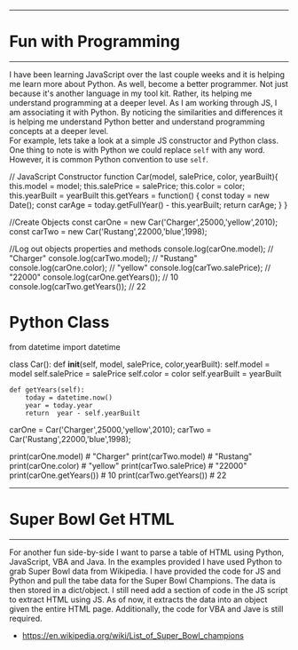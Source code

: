 ***
# Fun with Programming 
***

I have been learning JavaScript over the last couple weeks and it is helping me learn more about Python. 
As well, become a better programmer. Not just because it's another language in my tool kit. Rather, its helping me 
understand programming at a deeper level.  As I am working through JS, I am associating it with Python. By noticing the 
similarities and differences it is helping me understand Python better and understand programming concepts at a deeper level.  
For example, lets take a look at a simple JS constructor and Python class. One thing to note is with Python we could replace `self` with any word.
However, it is common Python convention to use `self`.  

// JavaScript Constructor
function Car(model, salePrice, color, yearBuilt){
    this.model = model;
    this.salePrice = salePrice;
    this.color = color;
    this.yearBuilt = yearBuilt
    this.getYears =  function() { 
        const today = new Date();
        const carAge = today.getFullYear() - this.yearBuilt;
        return carAge;
 }
}

//Create Objects
const carOne = new Car('Charger',25000,'yellow',2010);
const carTwo = new Car('Rustang',22000,'blue',1998);

//Log out objects properties and methods
console.log(carOne.model);  // "Charger"
console.log(carTwo.model); // "Rustang"
console.log(carOne.color);  // "yellow"
console.log(carTwo.salePrice); // "22000"
console.log(carOne.getYears()); // 10
console.log(carTwo.getYears()); // 22


# Python Class
from datetime import datetime

class Car():
    def __init__(self, model, salePrice, color,yearBuilt):
        self.model = model
        self.salePrice = salePrice
        self.color = color
        self.yearBuilt = yearBuilt
    
    def getYears(self):
        today = datetime.now()
        year = today.year
        return  year - self.yearBuilt

carOne = Car('Charger',25000,'yellow',2010);
carTwo = Car('Rustang',22000,'blue',1998);

print(carOne.model)  # "Charger"
print(carTwo.model) # "Rustang"
print(carOne.color)  # "yellow"
print(carTwo.salePrice) # "22000"
print(carOne.getYears()) # 10
print(carTwo.getYears()) # 22

***
# Super Bowl Get HTML 
***

For another fun side-by-side I want to parse a table of HTML using Python, JavaScript, VBA and Java. In the examples provided 
I have used Python to grab Super Bowl data from Wikipedia. I have provided the code for JS and Python and pull the tabe data for the
Super Bowl Champions. The data is then stored in a dict/object. I still need add a section of code in the JS script to extract 
HTML using JS. As of now, it extracts the data into an object given the entire HTML page. Additionally, the code for VBA and Jave
is still required.  

* https://en.wikipedia.org/wiki/List_of_Super_Bowl_champions
